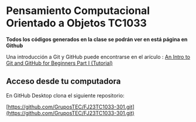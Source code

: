 # Pensamiento Computacional Orientado a Objetos TC1033

**Todos los códigos generados en la clase se podrán ver en está página en Github**

Una introducción a Git y GitHub puede encontrarse en el arículo :
[An Intro to Git and GitHub for Beginners Part I (Tutorial)](https://medium.com/@munniomer/an-intro-to-git-and-github-for-beginners-part-i-tutorial-9be4be9cac8d)

## Acceso desde tu computadora

En GitHub Desktop clona el siguiente repositorio:

[https://github.com/GruposTEC/FJ23TC1033-301.git](https://github.com/GruposTEC/FJ23TC1033-301.git)
